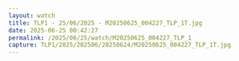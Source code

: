 ```yaml
---
layout: watch
title: TLP1 - 25/06/2025 - M20250625_004227_TLP_1T.jpg
date: 2025-06-25 00:42:27
permalink: /2025/06/25/watch/M20250625_004227_TLP_1
capture: TLP1/2025/202506/20250624/M20250625_004227_TLP_1T.jpg
---
```

